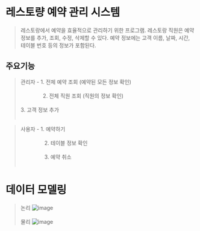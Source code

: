 # 레스토량 예약 관리 시스템
> 레스토랑에서 예약을 효율적으로 관리하기 위한 프로그램.
> 레스토랑 직원은 예약 정보를 추가, 조회, 수정, 삭제할 수 있다.
> 예약 정보에는 고객 이름, 날짜, 시간, 테이블 번호 등의 정보가 포함된다.

## 주요기능
> 관리자 - 1. 전체 예약 조회 (예약된 모든 정보 확인) <br><br>
>   &nbsp;&nbsp; &nbsp; &nbsp; &nbsp; &nbsp; &nbsp; &nbsp;      2. 전체 직원 조회 (직원의 정보 확인) <br><br> 3. 고객 정보 추가 <br><br>

> 사용자 - 1. 예약하기 <br><br>
> &nbsp; &nbsp; &nbsp; &nbsp; &nbsp; &nbsp; &nbsp; &nbsp; 2. 테이블 정보 확인 <br><br>
> &nbsp; &nbsp; &nbsp; &nbsp; &nbsp; &nbsp; &nbsp; &nbsp; 3. 예약 취소 <br><br>

# 데이터 모델링
> 논리 ![image](https://github.com/user-attachments/assets/c2523f1b-cfe3-43eb-b84c-617079e7133a) <br><br>
> 물리 ![image](https://github.com/user-attachments/assets/eb896d67-fde7-4392-a7a4-f1dbc1a738b6)

